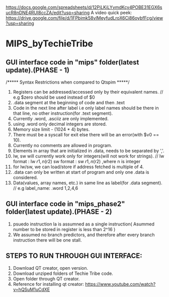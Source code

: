 https://docs.google.com/spreadsheets/d/12PiLKiLYvmdKcy4POBE31EGX6sucR8nDNE4RUI8ccZA/edit?usp=sharing
A video quick peek: https://drive.google.com/file/d/1FPbimk58vlMeyfudLroX6Ci86oybfFcg/view?usp=sharing
# MIPS_byTechieTribe

GUI interface code in "mips" folder(latest update).(PHASE - 1)
--------------------------------------------------------------
/***** Syntax Restrictions when compared to Qtspim *****/

1. Registers can be addressed/accessed only by their equivalent names. // e.g $zero should be used instead of $0
2. .data segment at the beginning of code and then .text
3. Code in the next line after label i.e only label names should be there in that line, no other instruction(for .text segment).
4. Currently .word, .asciiz are only implemented.
5. using .word only decimal integers are stored.
6. Memory size limit - (1024 * 4) bytes.
7. There must be a syscall for exit else there will be an error(with $v0 == 10).
8. Currently no comments are allowed in program.
10. Elements in array that are initialized in .data, needs to be separated by ','.
11. lw, sw will currently work only for integers(will not work for strings). // lw format : lw $r1, n($r2) sw format : sw  $r1, n($r2) ,where n is integer
12. for lw/sw, we can load/store if address fetched is multiple of 4.
13. .data can only be written at start of program and only one .data is considered.
14. Data(values, array names, etc.) in same line as label(for .data segment). // e.g label_name: .word  1,2,4,6

GUI interface code in "mips_phase2" folder(latest update).(PHASE - 2)
---------------------------------------------------------------------

1. psuedo instruction la is assumned as a single instruction( Asummed number to be stored in register is less than 2^16 )
2. We assumed no branch predictors, and therefore after every branch instruction there will be one stall.


STEPS TO RUN THROUGH GUI INTERFACE:
----------------------------------
1. Download QT creator, open version.
2. Download unziped folders of Techie Tribe code.
3. Open folder through QT creator.
4. Reference for installing qt creator: https://www.youtube.com/watch?v=hQSuM1uCdXE
